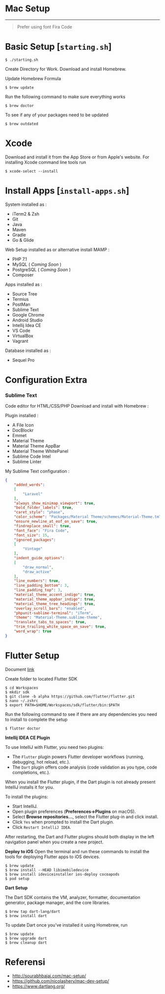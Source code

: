 # Mac Setup
---

> Prefer using font Fira Code

# Basic Setup [`starting.sh`]

```
$ ./starting.sh
```

Create Directory for Work. Download and install Homebrew.

Update Homebrew Formula

```
$ brew update
```

Run the following command to make sure everything works

```
$ brew doctor
```

To see if any of your packages need to be updated

```
$ brew outdated
```

# Xcode

Download and install it from the App Store or from Apple's website.
For installing Xcode command line tools run

```
$ xcode-select --install
```

# Install Apps [`install-apps.sh`]

System installed as :

- iTerm2 & Zsh
- Git
- Java
- Maven
- Gradle
- Go & Glide

Web Setup installed as or alternative install MAMP :

- PHP 7.1
- MySQL ( *Coming Soon* )
- PostgreSQL ( *Coming Soon* )
- Composer

Apps installed as :

- Source Tree
- Termius
- PostMan
- Sublime Text
- Google Chrome
- Android Studio
- Intellij Idea CE
- VS Code
- VirtualBox
- Vagrant

Database installed as :

- Sequel Pro

# Configuration Extra

### Sublime Text

Code editor for HTML/CSS/PHP
Download and install with Homebrew :

Plugin installed :
- A File Icon
- DocBlockr
- Emmet
- Material Theme
- Material Theme AppBar
- Material Theme WhitePanel
- Sublime Code Intel
- Sublime Linter

My Sublime Text configuration :
```json
{
    "added_words":
    [
        "Laravel"
    ],
    "always_show_minimap_viewport": true,
    "bold_folder_labels": true,
    "caret_style": "phase",
    "color_scheme": "Packages/Material Theme/schemes/Material-Theme.tmTheme",
    "ensure_newline_at_eof_on_save": true,
    "findreplace_small": true,
    "font_face": "Fira Code",
    "font_size": 15,
    "ignored_packages":
    [
        "Vintage"
    ],
    "indent_guide_options":
    [
        "draw_normal",
        "draw_active"
    ],
    "line_numbers": true,
    "line_padding_bottom": 3,
    "line_padding_top": 3,
    "material_theme_accent_indigo": true,
    "material_theme_appbar_indigo": true,
    "material_theme_tree_headings": true,
    "overlay_scroll_bars": "enabled",
    "phpunit-sublime-terminal": "iTerm",
    "theme": "Material-Theme.sublime-theme",
    "translate_tabs_to_spaces": true,
    "trim_trailing_white_space_on_save": true,
    "word_wrap": true
}

```

# Flutter Setup

Document [link](https://flutter.io/)

Create folder to located Flutter SDK

```
$ cd Workspaces
$ mkdir sdk
$ git clone -b alpha https://github.com/flutter/flutter.git
$ nano ~/.zshrc
$ export PATH=$HOME/Workspaces/sdk/flutter/bin:$PATH
```

Run the following command to see if there are any dependencies you need to install to complete the setup

```
$ flutter doctor
```

**Intellij IDEA CE Plugin**

To use IntelliJ with Flutter, you need two plugins:

- The `Flutter` plugin powers Flutter developer workflows (running, debugging, hot reload, etc.).
- The `Dart` plugin offers code analysis (code validation as you type, code completions, etc.).

When you install the Flutter plugin, if the Dart plugin is not already present IntelliJ installs it for you.

To install the plugins:

- Start IntelliJ.
- Open plugin preferences (**Preferences->Plugins** on macOS).
- Select **Browse repositories…**, select the Flutter plug-in and click install.
- Click `Yes` when prompted to install the Dart plugin.
- Click `Restart IntelliJ IDEA`.

After restarting, the Dart and Flutter plugins should both display in the left navigation panel when you create a new project.

**Deploy to iOS**
Open the terminal and run these commands to install the tools for deploying Flutter apps to iOS devices.

```
$ brew update
$ brew install --HEAD libimobiledevice
$ brew install ideviceinstaller ios-deploy cocoapods
$ pod setup
```

**Dart Setup**

The Dart SDK contains the VM, analyzer, formatter, documentation generator, package manager, and the core libraries.

```
$ brew tap dart-lang/dart
$ brew install dart
```

To update Dart once you’ve installed it using Homebrew, run

```
$ brew update
$ brew upgrade dart
$ brew cleanup dart
```

# Referensi

- http://sourabhbajaj.com/mac-setup/
- https://github.com/nicolashery/mac-dev-setup/
- https://www.dartlang.org/
